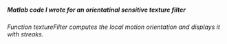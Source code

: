 #####  Matlab code I wrote for an orientatinal sensitive texture filter
######  Function textureFilter computes the local motion orientation and displays it with streaks.
